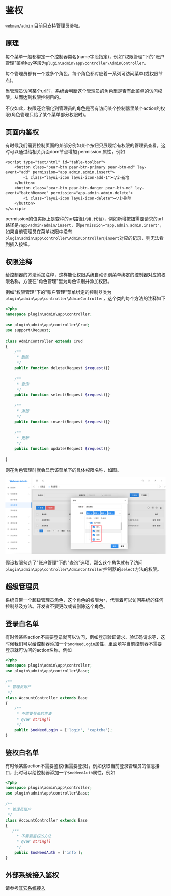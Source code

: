 # 鉴权

`webman/admin` 目前只支持管理员鉴权。

## 原理

每个菜单一般都绑定一个控制器类名(name字段指定)，例如"权限管理"下的"账户管理"菜单key字段为`plugin\admin\app\controller\AdminController`。

每个管理员都有一个或多个角色，每个角色都对应着一系列可访问菜单(或权限节点)。

当管理员访问某个url时，系统会判断这个管理员的角色里是否有此菜单的访问权限，从而达到权限控制目的。

不仅如此，权限还会细化到管理员的角色是否有访问某个控制器里某个action的权限(角色管理只给了某个菜单部分权限时)。

## 页面内鉴权
有时候我们需要控制页面的某部分例如某个按钮只展现给有权限的管理员查看，这时可以通过给相关页面dom节点增加 permission 属性，例如
```
<script type="text/html" id="table-toolbar">
    <button class="pear-btn pear-btn-primary pear-btn-md" lay-event="add" permission="app.admin.admin.insert">
        <i class="layui-icon layui-icon-add-1"></i>新增
    </button>
    <button class="pear-btn pear-btn-danger pear-btn-md" lay-event="batchRemove" permission="app.admin.admin.delete">
        <i class="layui-icon layui-icon-delete"></i>删除
    </button>
</script>
```
permission的值实际上是变种的url路径(`/`用`.`代替)，例如新增按钮需要请求的url路径是`/app/admin/admin/insert`，则`permission="app.admin.admin.insert"`，如果当前管理员在菜单权限中没有`plugin\admin\app\controller\AdminController@insert`对应的记录，则无法看到插入按钮。

## 权限注释
给控制器的方法添加注释，这样能让权限系统自动识别菜单绑定的控制器对应的权限名称，方便在"角色管理"里为角色识别并添加权限。

例如"权限管理"下的"账户管理"菜单绑定的控制器类为`plugin\admin\app\controller\AdminController`，这个类的每个方法的注释如下

```php
<?php
namespace plugin\admin\app\controller;

use plugin\admin\app\controller\Crud;
use support\Request;

class AdminController extends Crud
{
    /**
     * 删除
     */
    public function delete(Request $request){}
    
    /**
     * 查询
     */
    public function select(Request $request){}
    
    /**
     * 添加
     */
    public function insert(Request $request){}
    
    /**
     * 更新
     */
    public function update(Request $request){}

}
```

则在角色管理时就会显示该菜单下的具体权限名称，如图。

![img.png](img.png)

假设权限勾选了"账户管理"下的"查询"选项，那么这个角色就有了访问`plugin\admin\app\controller\AdminController`控制器的`select`方法的权限。

## 超级管理员
系统自带一个超级管理员角色，这个角色的权限为`*`，代表着可以访问系统的任何控制器及方法。开发者不要更改或者删除这个角色。

## 登录白名单
有时候某些action不需要登录就可以访问，例如登录验证请求、验证码请求等，这时候我们可以给控制器添加一个`$noNeedLogin`属性，里面填写当前控制器不需要登录就可访问的action名称，例如
```php
<?php
namespace plugin\admin\app\controller;
use plugin\admin\app\controller\Base;

/**
 * 管理员账户
 */
class AccountController extends Base
{
    /**
     * 不需要登录的方法
     * @var string[]
     */
    public $noNeedLogin = ['login', 'captcha'];
}
```

## 鉴权白名单
有时候某些action不需要鉴权(但需要登录)，例如获取当前登录管理员的信息接口，此时可以给控制器添加一个`$noNeedAuth`属性，例如

```php
<?php
namespace plugin\admin\app\controller;
use plugin\admin\app\controller\Base;

/**
 * 管理员账户
 */
class AccountController extends Base
{
   /**
     * 不需要鉴权的方法
     * @var string[]
     */
    public $noNeedAuth = ['info'];
}
```

## 外部系统接入鉴权

请参考[其它系统接入](link.md)